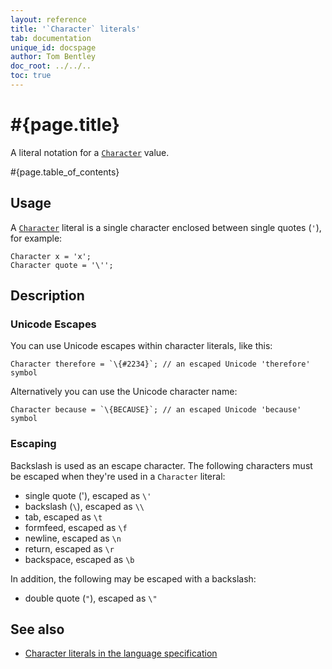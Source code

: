 ```yaml
---
layout: reference
title: '`Character` literals'
tab: documentation
unique_id: docspage
author: Tom Bentley
doc_root: ../../..
toc: true
---
```


# #{page.title}

A literal notation for a
[`Character`](#{site.urls.apidoc_current}/Character.type.html) value.

#{page.table_of_contents}

## Usage 

A [`Character`](#{site.urls.apidoc_current}/Character.type.html) literal is a 
single character enclosed between single quotes (`'`), 
for example:

<!-- try: -->
    Character x = 'x';
    Character quote = '\'';

## Description

### Unicode Escapes

You can use Unicode escapes within character literals, like this:

<!-- try: -->
    Character therefore = `\{#2234}`; // an escaped Unicode 'therefore' symbol
    
Alternatively you can use the Unicode character name:

<!-- try: -->
    Character because = `\{BECAUSE}`; // an escaped Unicode 'because' symbol

### Escaping

Backslash is used as an escape character. The following characters must be 
escaped when they're used in a `Character` literal:

* single quote ('), escaped as `\'`
* backslash (`\`), escaped as `\\`
* tab, escaped as `\t`
* formfeed, escaped as `\f`
* newline, escaped as `\n`
* return, escaped as `\r`
* backspace, escaped as `\b`

In addition, the following may be escaped with a backslash:

* double quote (`"`), escaped as `\"`

## See also

* [Character literals in the language specification](#{site.urls.spec_current}#characterliterals)

